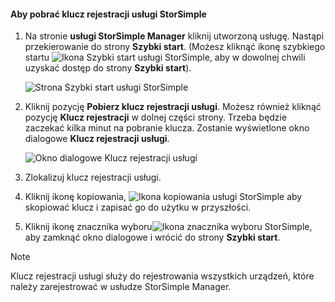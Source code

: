 <!--author=SharS last changed: 9/17/15-->


#### <a name="to-get-the-storsimple-service-registration-key"></a>Aby pobrać klucz rejestracji usługi StorSimple
1. Na stronie **usługi StorSimple Manager** kliknij utworzoną usługę. Nastąpi przekierowanie do strony **Szybki start**. (Możesz kliknąć ikonę szybkiego startu ![Ikona Szybki start usługi StorSimple ](./media/storsimple-get-service-registration-key-gov/HCS_QuickStartIcon-include.png), aby w dowolnej chwili uzyskać dostęp do strony **Szybki start**).
   
     ![Strona Szybki start usługi StorSimple](./media/storsimple-get-service-registration-key-gov/HCS_ServiceQuickStart-gov-include.png)
2. Kliknij pozycję **Pobierz klucz rejestracji usługi**. Możesz również kliknąć pozycję **Klucz rejestracji** w dolnej części strony. Trzeba będzie zaczekać kilka minut na pobranie klucza. Zostanie wyświetlone okno dialogowe **Klucz rejestracji usługi**.
   
     ![Okno dialogowe Klucz rejestracji usługi](./media/storsimple-get-service-registration-key-gov/HCS_ServiceRegistrationKey-gov-include.png)
3. Zlokalizuj klucz rejestracji usługi.
4. Kliknij ikonę kopiowania, ![Ikona kopiowania usługi StorSimple](./media/storsimple-get-service-registration-key-gov/HCS_CopyIcon-include.png) aby skopiować klucz i zapisać go do użytku w przyszłości.
5. Kliknij ikonę znacznika wyboru![Ikona znacznika wyboru StorSimple](./media/storsimple-get-service-registration-key-gov/HCS_CheckIcon-include.png), aby zamknąć okno dialogowe i wrócić do strony **Szybki start**.

> [!NOTE]
> Klucz rejestracji usługi służy do rejestrowania wszystkich urządzeń, które należy zarejestrować w usłudze StorSimple Manager.
> 
> 

